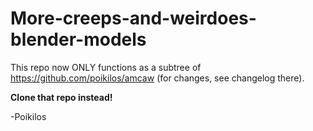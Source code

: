 # More-creeps-and-weirdoes-blender-models

This repo now ONLY functions as a subtree of
<https://github.com/poikilos/amcaw> (for changes, see
changelog there).

**Clone that repo instead!**

-Poikilos


